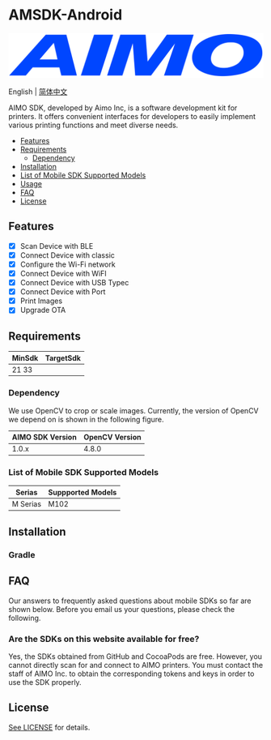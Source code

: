# AMSDK-Android
![AIMOSDK](https://raw.githubusercontent.com/Aimotech-software/AMSDK-iOS/master/AIMOSDKLogo.png)

English | [简体中文](./README-zh_CN.md) 

AIMO SDK, developed by Aimo Inc, is a software development kit for printers. It offers convenient interfaces for developers to easily implement various printing functions and meet diverse needs. 

- [Features](#features)
- [Requirements](#requirements)
  + [Dependency](#dependency)
- [Installation](#installation)
- [List of Mobile SDK Supported Models](#list-of-mobile-sdk-supported-models)
- [Usage](https://github.com/Aimotech-software/AMSDK-iOS/blob/master/Documentation/Usage.md)
- [FAQ](#faq)
- [License](#license)

## Features

- [x] Scan Device with BLE
- [x] Connect Device with  classic
- [x] Configure the Wi-Fi network
- [x] Connect Device with  WiFI
- [x] Connect Device with  USB Typec
- [x] Connect Device with  Port
- [x] Print Images
- [x] Upgrade OTA 

## Requirements

| MinSdk                                  | TargetSdk
| --------------------------------------- | --------------------- 
| 21                                          33  


### Dependency

We use OpenCV to crop or scale images. Currently, the version of OpenCV we depend on is shown in the following figure.

| AIMO SDK Version                                     | OpenCV Version 
| ---------------------------------------------------- | --------------------- 
| 1.0.x                                                | 4.8.0         


### List of Mobile SDK Supported Models

| Serias                                               | Suppported Models  
| ---------------------------------------------------- | --------------------- 
| M Serias                                             | M102      



## Installation

### Gradle

## FAQ
Our answers to frequently asked questions about mobile SDKs so far are shown below. Before you email us your questions, please check the following.
### Are the SDKs on this website available for free?
Yes, the SDKs obtained from GitHub and CocoaPods are free. However, you cannot directly scan for and connect to AIMO printers. You must contact the staff of AIMO Inc. to obtain the corresponding tokens and keys in order to use the SDK properly.

## License

[See LICENSE](https://github.com/Aimotech-software/AMSDK-ios/blob/master/LICENSE) for details.
